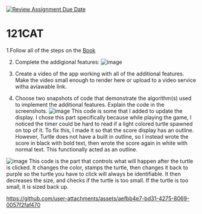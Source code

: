 [![Review Assignment Due Date](https://classroom.github.com/assets/deadline-readme-button-22041afd0340ce965d47ae6ef1cefeee28c7c493a6346c4f15d667ab976d596c.svg)](https://classroom.github.com/a/QKp42A0s)
# 121CAT

1.Follow all of the steps on the [Book](https://pltw.read.inkling.com/a/b/5310c007377c46e28d745961310f0c2e/p/93f2c351e3c34598b8b71bf2ebc40abe)

2. Complete the addigional features:
   ![image](https://github.com/user-attachments/assets/f99d7777-6fea-47e5-bf9a-fc452f835952)

3. Create a video of the app working with all of the additional features. Make the video small enough to render here or upload to a video service witha aviawable link.

4. Choose two snapshots of code that demonstrate the algorithm(s) used to implement the additional features. Explain the code in the screenshots.
![image](https://github.com/user-attachments/assets/ee8f9864-e595-4eb8-ab58-287b55858a25)
This code is some that I added to update the display. I chose this part specifically because while playing the game, I noticed the timer could be hard to read if a light colored turtle spawned on top of it. To fix this, I made it so that the score display has an outline. However, Turtle does not have a built in outline, so I instead wrote the score in black with bold text, then wrote the  score again in white with normal text. This functionally acted as an outline.

 ![image](https://github.com/user-attachments/assets/2d00cd08-b0d3-4f40-943a-f04b814cb916)
This code is the part that controls what will happen after the turtle is clicked. It changes the color, stamps the turtle, then changes it back to purple so the turtle you have to click will always be identifiable. It then decreases the size, and checks if the turtle is too small. If the turtle is too small, it is sized back up.

https://github.com/user-attachments/assets/aefbb4e7-bd31-4275-8069-0057f2faf470

